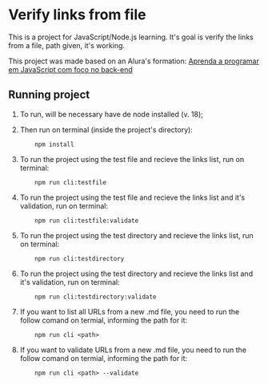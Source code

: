 # Verify links from file

This is a project for JavaScript/Node.js learning. It's goal is verify the links from a file, path given, it's working.

This project was made based on an Alura's formation: [Aprenda a programar em JavaScript com foco no back-end](https://cursos.alura.com.br/formacao-js-backend)

## Running project
1. To run, will be necessary have de node installed (v. 18);
2. Then run on terminal (inside the project's directory): 

    ```
        npm install
    ``` 

3. To run the project using the test file and recieve the links list, run on terminal:

    ```
        npm run cli:testfile
    ``` 

4. To run the project using the test file and recieve the links list and it's validation, run on terminal:

    ```
        npm run cli:testfile:validate
    ``` 

5. To run the project using the test directory and recieve the links list, run on terminal:

    ```
        npm run cli:testdirectory
    ``` 

6. To run the project using the test directory and recieve the links list and it's validation, run on terminal:

    ```
        npm run cli:testdirectory:validate
    ``` 

7. If you want to list all URLs from a new .md file, you need to run the follow comand on termial, informing the path for it:

    ```
        npm run cli <path>
    ``` 
    
8. If you want to validate URLs from a new .md file, you need to run the follow comand on termial, informing the path for it:

    ```
        npm run cli <path> --validate
    ``` 